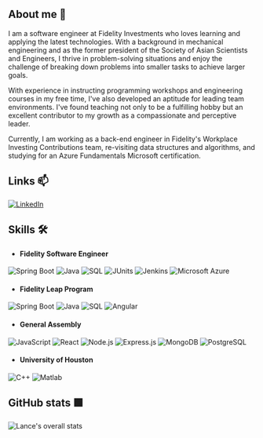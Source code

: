 ## About me 👋
I am a software engineer at Fidelity Investments who loves learning and applying the latest technologies. With a background in mechanical engineering and as the former president of the Society of Asian Scientists and Engineers, I thrive in problem-solving situations and enjoy the challenge of breaking down problems into smaller tasks to achieve larger goals.

With experience in instructing programming workshops and engineering courses in my free time, I've also developed an aptitude for leading team environments. I've found teaching not only to be a fulfilling hobby but an excellent contributor to my growth as a compassionate and perceptive leader.

Currently, I am working as a back-end engineer in Fidelity's Workplace Investing Contributions team, re-visiting data structures and algorithms, and studying for an Azure Fundamentals Microsoft certification.

## Links 📫
[![LinkedIn](https://img.shields.io/badge/linkedin-%230077B5.svg?style=for-the-badge&logo=linkedin&logoColor=white)](https://www.linkedin.com/in/lance-chin/)

## Skills 🛠
* #### Fidelity Software Engineer
![Spring Boot](https://img.shields.io/badge/Spring_Boot-6DB33F?style=for-the-badge&logo=spring-boot&logoColor=white)
![Java](https://img.shields.io/badge/Java-ED8B00?style=for-the-badge&logo=java&logoColor=white)
![SQL](https://img.shields.io/badge/-SQL-black?style=for-the-badge)
![JUnits](https://img.shields.io/badge/Junit5-25A162?style=for-the-badge&logo=junit5&logoColor=white)
![Jenkins](https://img.shields.io/badge/Jenkins-D24939?style=for-the-badge&logo=Jenkins&logoColor=white)
![Microsoft Azure](https://img.shields.io/badge/microsoft%20azure-0089D6?style=for-the-badge&logo=microsoft-azure&logoColor=white)

* #### Fidelity Leap Program
![Spring Boot](https://img.shields.io/badge/Spring_Boot-6DB33F?style=for-the-badge&logo=spring-boot&logoColor=white)
![Java](https://img.shields.io/badge/Java-ED8B00?style=for-the-badge&logo=java&logoColor=white)
![SQL](https://img.shields.io/badge/-SQL-black?style=for-the-badge)
![Angular](https://img.shields.io/badge/Angular-DD0031?style=for-the-badge&logo=angular&logoColor=white)

* #### General Assembly
![JavaScript](https://img.shields.io/badge/JavaScript-F7DF1E?style=for-the-badge&logo=javascript&logoColor=black)
![React](https://img.shields.io/badge/react-%2320232a.svg?style=for-the-badge&logo=react&logoColor=%2361DAFB)
![Node.js](https://img.shields.io/badge/Node.js-43853D?style=for-the-badge&logo=node.js&logoColor=white)
![Express.js](https://img.shields.io/badge/Express.js-404D59?style=for-the-badge&logo=Express&logoColor=white)
![MongoDB](https://img.shields.io/badge/MongoDB-4EA94B?style=for-the-badge&logo=mongodb&logoColor=white)
![PostgreSQL](https://img.shields.io/badge/PostgreSQL-316192?style=for-the-badge&logo=postgresql&logoColor=white)

* #### University of Houston
![C++](https://img.shields.io/badge/C%2B%2B-00599C?style=for-the-badge&logo=c%2B%2B&logoColor=white)
![Matlab](https://img.shields.io/badge/-MATLAB-%23B653CF?style=for-the-badge)

## GitHub stats 🟩
![Lance's overall stats](https://github-readme-stats.vercel.app/api?username=lancechincodes&show_icons=true&theme=tokyonight)
